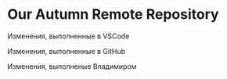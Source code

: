 # Our Autumn Remote Repository

Изменения, выполненные в VSCode

Изменения, выполненные в GitHub

Изменения, выполненые Владимиром